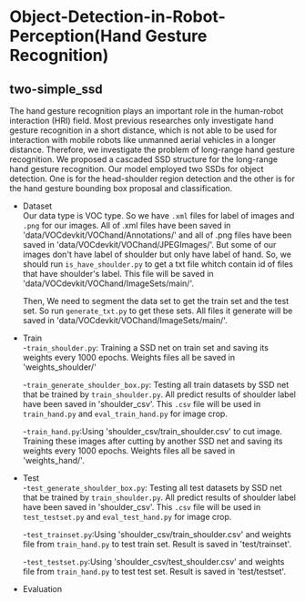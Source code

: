 # Object-Detection-in-Robot-Perception(Hand Gesture Recognition)
## two-simple_ssd  
The hand gesture recognition plays an important role in the human-robot interaction (HRI) field. Most previous researches only investigate hand gesture recognition in a short distance, which is not able to be used for interaction with mobile robots like unmanned aerial vehicles in a longer distance. Therefore, we investigate the problem of long-range hand gesture recognition. We proposed a cascaded SSD structure for the long-range hand gesture recognition. Our model employed two SSDs for object detection. One is for the head-shoulder region detection and the other is for the hand gesture bounding box proposal and classification.

* Dataset  
Our data type is VOC type. So we have `.xml` files for label of images and `.png` for our images. All of .xml files have been saved in 'data/VOCdevkit/VOChand/Annotations/' and all of .png files have been saved in 'data/VOCdevkit/VOChand/JPEGImages/'. But some of our images don't have label of shoulder but only have label of hand. So, we should run `is_have_shoulder.py` to get a txt file whitch contain id of files that have shoulder's label. This file will be saved in  'data/VOCdevkit/VOChand/ImageSets/main/'.  

  Then, We need to segment the data set to get the train set and the test set. So run `generate_txt.py` to get these sets. All files it generate will be saved in 'data/VOCdevkit/VOChand/ImageSets/main/'.  

* Train  
-`train_shoulder.py`: Training a SSD net on train set and saving its weights every 1000 epochs. Weights files all be saved in 'weights_shoulder/'   
  
  -`train_generate_shoulder_box.py`: Testing all train datasets by SSD net that be trained by `train_shoulder.py`. All predict results of shoulder label have been saved in 'shoulder_csv'. This `.csv` file will be used in `train_hand.py` and `eval_train_hand.py` for image crop.
  
  -`train_hand.py`:Using 'shoulder_csv/train_shoulder.csv' to cut image. Training these images after cutting by another SSD net and saving its weights every 1000 epochs. Weights files all be saved in 'weights_hand/'. 

* Test  
-`test_generate_shoulder_box.py`: Testing all test datasets by SSD net that be trained by `train_shoulder.py`. All predict results of shoulder label have been saved in 'shoulder_csv'. This `.csv` file will be used in `test_testset.py` and `eval_test_hand.py` for image crop.
  
  -`test_trainset.py`:Using 'shoulder_csv/train_shoulder.csv' and weights file from `train_hand.py` to test train set. Result is saved in 'test/trainset'.
  
  -`test_testset.py`:Using 'shoulder_csv/test_shoulder.csv' and weights file from `train_hand.py` to test test set. Result is saved in 'test/testset'.  
  
* Evaluation 
